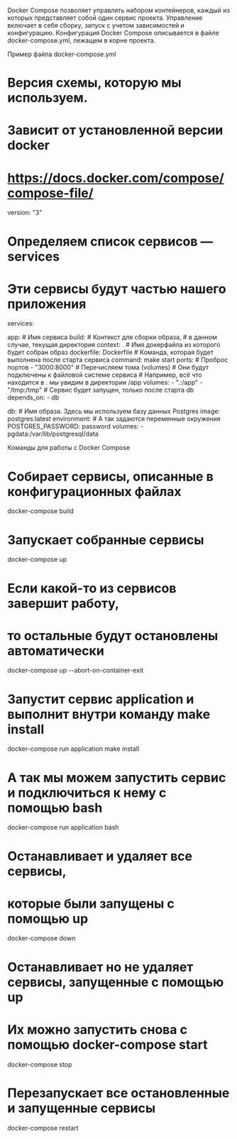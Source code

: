 Docker Compose позволяет управлять набором контейнеров, каждый из которых представляет собой один сервис проекта. Управление включает в себя сборку, запуск с учетом зависимостей и конфигурацию. Конфигурация Docker Compose описывается в файле docker-compose.yml, лежащем в корне проекта.

Пример файла docker-compose.yml
# Версия схемы, которую мы используем.
# Зависит от установленной версии docker
# https://docs.docker.com/compose/compose-file/
version: "3"
# Определяем список сервисов — services
# Эти сервисы будут частью нашего приложения
services:

  app: # Имя сервиса
    build:
      # Контекст для сборки образа,
      # в данном случае, текущая директория
      context: .
      # Имя докерфайла из которого будет собран образ
      dockerfile: Dockerfile
      # Команда, которая будет выполнена после старта сервиса
    command: make start
    ports: # Проброс портов
      - "3000:8000"
    # Перечисляем тома (volumes)
    # Они будут подключены к файловой системе сервиса
    # Например, всё что находится в . мы увидим в директории /app
    volumes:
      - ".:/app"
      - "/tmp:/tmp"
    # Сервис будет запущен, только после старта db
    depends_on:
      - db

  db:
    # Имя образа. Здесь мы используем базу данных Postgres
    image: postgres:latest
    environment: # А так задаются переменные окружения
      POSTGRES_PASSWORD: password
    volumes:
      - pgdata:/var/lib/postgresql/data

Команды для работы с Docker Compose
# Собирает сервисы, описанные в конфигурационных файлах
docker-compose build

# Запускает собранные сервисы
docker-compose up

# Если какой-то из сервисов завершит работу,
# то остальные будут остановлены автоматически
docker-compose up --abort-on-container-exit

# Запустит сервис application и выполнит внутри команду make install
docker-compose run application make install

# А так мы можем запустить сервис и подключиться к нему с помощью bash
docker-compose run application bash

# Останавливает и удаляет все сервисы,
# которые были запущены с помощью up
docker-compose down

# Останавливает но не удаляет сервисы, запущенные с помощью up
# Их можно запустить снова с помощью docker-compose start
docker-compose stop

# Перезапускает все остановленные и запущенные сервисы
docker-compose restart